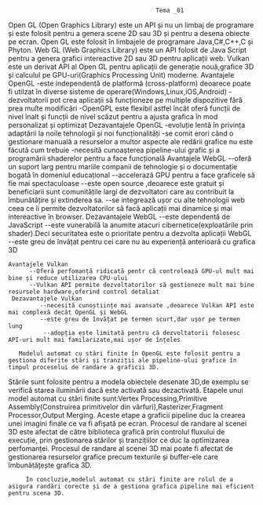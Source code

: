 
                                              Tema _01


   Open GL (Open Graphics Library) este un API și nu un limbaj de programare și este folosit pentru a genera scene 2D sau 3D și pentru a desena obiecte pe ecran.
Open GL este folosit în limbajele de programare Java,C#,C++,C și Phyton.
    Web GL (Web Graphics Library) este un API folosit de Java Script pentru a genera grafici intereactive 2D sau 3D pentru aplicații web.
Vulkan este un derivat API al Open GL pentru aplicații de generație nouă,grafice 3D și calculul pe GPU-uri(Graphics Processing Unit) moderne.
     Avantajele OpenGL
         -este independentă de platformă (cross-platform) deoarece poate fi utilzat în diverse sisteme de operare(Windows,Linux,iOS,Android)
         -dezvoltatorii pot crea aplicații să funcționeze pe multiple dispozitive fără prea multe modificări
         -OpenGPL este flexibil astfel încât oferă funcții de nivel înalt și funcții de nivel scăzut pentru a ajusta grafica în mod personalizat și optimizat
     Dezavantajele OpenGL
           -evoluție lentă în privința adaptării la noile tehnologii și noi funcționalități
           -se comit erori când o gestionare manuală a resurselor a multor aspecte ale redării grafice nu este făcută cum trebuie
           -necesită cunoașterea pipeline-ului grafic și a programării shaderelor pentru a face funcțională
     Avantajele WebGL
         --oferă un suport larg pentru mariile companii de tehnologie și o documentație bogată în domeniul educațional
         --accelerază GPU pentru a face graficele să fie mai spectaculoase
         --este open source ,deoarece este gratuit și beneficiarii sunt comunitățile largi de dezvoltatori care au contribuit la îmbunătățire și extinderea sa.
         --se integrează ușor cu alte tehnologii web ceea ce îi permite dezvoltatorilor să facă aplicații mai dinamice și mai intereactive în browser.
     Dezavantajele WebGL
         --este dependentă de JavaScript
         --este vunerabilă la anumite atacuri cibernetice(exploatările prin shader).Deci securitatea este o prioritate pentru a dezvolta aplicații WebGL
          --este greu de învățat pentru cei care nu au experiență anterioară cu grafica 3D

    Avantajele Vulkan
          --Oferă perfomanță ridicată pentr că controlează GPU-ul mult mai bine și reduce utilizarea CPU-ului
          --Vulkan API permite dezvoltatorilor să gestioneze mult mai bine resursele hardware,oferind control detaliat
     Dezavantajele Vulkan
             --necesită cunoștiințe mai avansate ,deoarece Vulkan API este mai complexă decât OpenGL și WebGL
             --este greu de învățat pe termen scurt,dar ușor pe termen lung
              --adopția este limitată pentru că dezvoltatorii folosesc API-uri mult mai familarizate,mai ușor de înțeles

       Modelul automat cu stări finite în OpenGL este folosit pentru a gestiona diferite stări și tranziții ale pipeline-ului grafice în timpul proceselui de randare a graficii 3D.
  Stările sunt folosite pentru a modela obiectele desenate 3D,de exemplu se verifică starea iluminării dacă este activată sau dezactivată.
          Etapele unui model automat cu stări finite sunt:Vertex Processing,Primitive Assembly(Construirea primitivelor din vârfuri),Rasterizer,Fragment Processor,Output Merging.
     Aceste etape a graficii pipeline duc la crearea unei imagini finale ce va fi afișată pe ecran.
         Procesul de randare al scenei 3D este afectat de către biblioteca grafică prin controlul fluxului de execuție,
prin gestionarea stărilor și tranzițiilor ce duc la optimizarea perfomanței. Procesul de randare al scenei 3D mai poate fi afectat de gestionarea resurselor grafice precum texturile și buffer-ele care îmbunătățește 
grafica 3D.
     
         În concluzie,modelul automat cu stări finite are rolul de a asigura randări corecte și de a gestiona grafica pipeline mai eficient pentru scena 3D.

